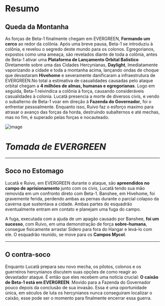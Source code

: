 # Resumo
## Queda da Montanha

As forças de Beta-1 finalmente chegam em EVERGREEN, **Formando um cerco** ao redor da colônia. Após uma breve pausa, Beta-1 se introduziu à colônia, e revelou o segredo deste mundo para os colonos.
Egregorianos, expostos como uma ameaça, são revelados diante de toda a colônia, antes de Beta-1 ativar uma **Plataforma de Lançamento Orbital Balístico** Diretamente sobre uma das Cidades Hercynianas, **Daylight**,
Imediatamente vaporizando a cidade e toda a montanha acima, lançando ondas de choque que devastaram **Hivehome** e severamente danificaram a infraestrutura de EVERGREEN.No total a estimativa de casualidades causadas pelo ataque orbital chegam a **4 milhões de almas, humanas e egregorianas**.
Logo em seguida, Beta-1 reivindica a colônia à força, causando consideráveis casualidades à colonia. Lucatã presencia a morte de diversos civís, e vendo o subalterno de Beta-1 voar em direção à **Fazenda do Governador**, foi o enfrentar pessoalmente. Enquanto isso, Ruivo faz o esforço maximo para atrasar o avanço das forças da horda, destruindo subalternos e até mechas, mas no fim, é superado pelas forças e nocauteado.

![image](/events/Images/Assault_On_Evergreen(2).jpg)

# *Tomada de EVERGREEN*
---

## Soco no Estomago

Lucatã e Ruivo, em EVERGREEN durante o ataque, são **apreendidos no campo de aprisionamento** junto com os civis, Lucatã tendo sua mão removida em um confronto direto com Beta-1. Banshee, em Hivehome, foi gravemente ferida, perdendo ambas as pernas durante o parcial colapso da caverna que sustentava a cidade. Ambas partes do esquadrão eventualmente entram em contato e planejam uma fuga do campo.

A fuga, executada com a ajuda de um apagão causado por Banshee, **foi um sucesso**, com Ruivo, em uma demonstração de força **sobre-humana**, consegue fisicamente arrastar Sidero para fora do Hangar e levá-lo com ele. O esquadrão reunído, se move para os **Campos Mycol**.

---

## O contra-soco

Enquanto Lucatã prepara seu novo mecha, os pilotos, colonos e os guerreiros hercynianos discutem suas opções de como reagir ao devastador ataque. É então que eles recebem uma notícia crucial: **O caixão de Beta-1 está em EVERGREEN**. Movido para a Fazenda do Governador pouco depois da conclusão de sua invasão. Essa é uma oportunidade única, em séculos de luta os hercynianos nunca conseguiram localizar o caixão, esse pode ser o momento para finalmente encerrar essa guerra. 
